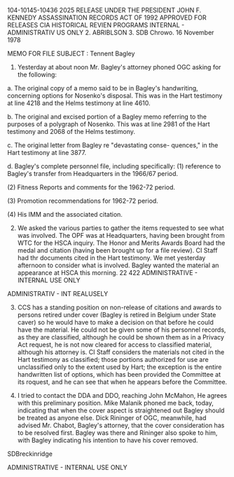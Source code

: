 104-10145-10436 2025 RELEASE UNDER THE PRESIDENT JOHN F. KENNEDY ASSASSINATION RECORDS ACT OF 1992
APPROVED FOR RELEASES
CIA HISTORICAL REVIEN PROGRAMS
INTERNAL - ADMINISTRATIV US ONLY 
2. ABRIBLSON
3. SDB Chrowo.
16 November 1978

MEMO FOR FILE
SUBJECT : Tennent Bagley

1. Yesterday at about noon Mr. Bagley's attorney phoned
OGC asking for the following:

a. The original copy of a memo said to be in Bagley's
handwriting, concerning options for Nosenko's disposal.
This was in the Hart testimony at line 4218 and the Helms
testimony at line 4610.

b. The original and excised portion of a Bagley memo
referring to the purposes of a polygraph of Nosenko. This
was at line 2981 of the Hart testimony and 2068 of the Helms
testimony.

c. The original letter from Bagley re "devastating conse-
quences," in the Hart testimony at line 3877.

d. Bagley's complete personnel file, including specifically:
(1) reference to Bagley's transfer from Headquarters in
the 1966/67 period.

(2) Fitness Reports and comments for the 1962-72 period.

(3) Promotion recommendations for 1962-72 period.

(4) His IMM and the associated citation.

2. We asked the various parties to gather the items requested
to see what was involved. The OPF was at Headquarters, having been
brought from WTC for the HSCA inquiry. The Honor and Merits Awards
Board had the medal and citation (having been brought up for a file
review). CI Staff had thr documents cited in the Hart testimony. We
met yesterday afternoon to consider what is involved. Bagley wanted
the material an appearance at HSCA this morning. 22 422
ADMINISTRATIVE - INTERNAL USE ONLY

ADMINISTRATIV - INT REALUSELY

3. CCS has a standing position on non-release of citations
and awards to persons retired under cover (Bagley is retired in
Belgium under State caver) so he would have to make a decision on
that before he could have the material. He could not be given some
of his personnel records, as they are classified, although he could be
shown them as in a Privacy Act request, he is not now cleared for
access to classified material, although his attorney is. CI Staff
considers the materials not cited in the Hart testimony as classified;
those portions authorized for use are unclassified only to the extent
used by Hart; the exception is the entire handwritten list of options,
which has been provided the Committee at its roquest, and he can see that
when he appears before the Committee.

4. I tried to contact the DDA and DDO, reaching John McMahon,
He agrees with this preliminary position. Mike Malanik phoned me back, today,
indicating that when the cover aspect is straightened out Bagley should
be treated as anyone else. Dick Rininger of OGC, meanwhile, had advised
Mr. Chabot, Bagley's attorney, that the cover consideration has to be
resolved first. Bagley was there and Rininger also spoke to him, with
Bagley indicating his intention to have his cover removed.

SDBreckinridge

ADMINISTRATIVE - INTERNAL USE ONLY
